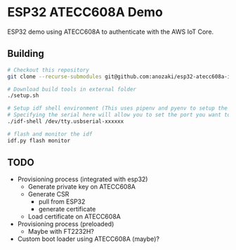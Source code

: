 # ESP32 ATECC608A Demo

ESP32 demo using ATECC608A to authenticate with the AWS IoT Core.

## Building

```bash
# Checkout this repository 
git clone --recurse-submodules git@github.com:anozaki/esp32-atecc608a-iot.git

# Download build tools in external folder
./setup.sh

# Setup idf shell environment (This uses pipenv and pyenv to setup the environment)
# Specifying the serial here will allow you to set the port you want to flash/monitor on.
./idf-shell /dev/tty.usbserial-xxxxxx

# flash and monitor the idf
idf.py flash monitor
```


## TODO

* Provisioning process (integrated with esp32)
    * Generate private key on ATECC608A
    * Generate CSR
        * pull from ESP32
        * generate certificate
    * Load certificate on ATECC608A
* Provisioning process (preloaded)
    * Maybe with FT2232H?    
* Custom boot loader using ATECC608A (maybe)?
